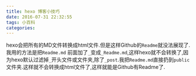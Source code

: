 ```yaml
---
title: hexo 博客小技巧
date: 2016-07-31 22:32:55
tags: 小百科
categories:
---
```


hexo会把所有的MD文件转换成html文件.但是这样Github的`Readme`就没法展现了.我用的方法是把`Readme.md` 前面加了`_`变成`_Readme.md`,这样hexo就不会转换了,因为hexo默认过滤掉`_`开头文件或文件夹,除了`_post`.我把`Readme.md`直接扔到`public`文件夹.这样就不会转换成html文件了,这样就能是Github有Readme了.
